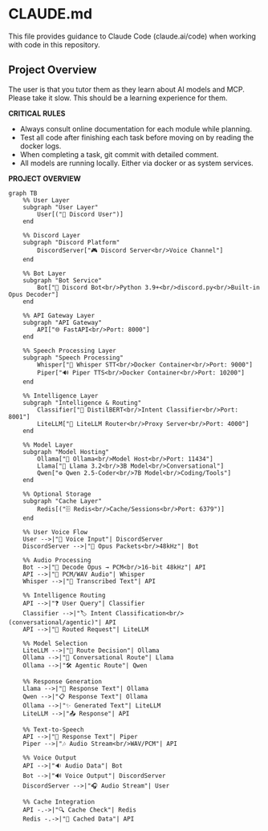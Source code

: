 # CLAUDE.md

This file provides guidance to Claude Code (claude.ai/code) when working with code in this repository.

## Project Overview
The user is that you tutor them as they learn about AI models and MCP. Please take it slow. This should be a learning experience for them.


**CRITICAL RULES**

- Always consult online documentation for each module while planning. 
- Test all code after finishing each task before moving on by reading the docker logs. 
- When completing a task, git commit with detailed comment.
- All models are running locally. Either via docker or as system services.

**PROJECT OVERVIEW** 
```
graph TB
    %% User Layer
    subgraph "User Layer"
        User[("👤 Discord User")]
    end

    %% Discord Layer
    subgraph "Discord Platform"
        DiscordServer["🎮 Discord Server<br/>Voice Channel"]
    end

    %% Bot Layer
    subgraph "Bot Service"
        Bot["🤖 Discord Bot<br/>Python 3.9+<br/>discord.py<br/>Built-in Opus Decoder"]
    end

    %% API Gateway Layer
    subgraph "API Gateway"
        API["🌐 FastAPI<br/>Port: 8000"]
    end

    %% Speech Processing Layer
    subgraph "Speech Processing"
        Whisper["🎤 Whisper STT<br/>Docker Container<br/>Port: 9000"]
        Piper["🔊 Piper TTS<br/>Docker Container<br/>Port: 10200"]
    end

    %% Intelligence Layer
    subgraph "Intelligence & Routing"
        Classifier["🧠 DistilBERT<br/>Intent Classifier<br/>Port: 8001"]
        LiteLLM["🔀 LiteLLM Router<br/>Proxy Server<br/>Port: 4000"]
    end

    %% Model Layer
    subgraph "Model Hosting"
        Ollama["💾 Ollama<br/>Model Host<br/>Port: 11434"]
        Llama["💬 Llama 3.2<br/>3B Model<br/>Conversational"]
        Qwen["⚙️ Qwen 2.5-Coder<br/>7B Model<br/>Coding/Tools"]
    end

    %% Optional Storage
    subgraph "Cache Layer"
        Redis[("🗄️ Redis<br/>Cache/Sessions<br/>Port: 6379")]
    end

    %% User Voice Flow
    User -->|"🎤 Voice Input"| DiscordServer
    DiscordServer -->|"📡 Opus Packets<br/>48kHz"| Bot
    
    %% Audio Processing
    Bot -->|"🔄 Decode Opus → PCM<br/>16-bit 48kHz"| API
    API -->|"🎵 PCM/WAV Audio"| Whisper
    Whisper -->|"📝 Transcribed Text"| API

    %% Intelligence Routing
    API -->|"❓ User Query"| Classifier
    Classifier -->|"🏷️ Intent Classification<br/>(conversational/agentic)"| API
    API -->|"📨 Routed Request"| LiteLLM
    
    %% Model Selection
    LiteLLM -->|"🚦 Route Decision"| Ollama
    Ollama -->|"💭 Conversational Route"| Llama
    Ollama -->|"🛠️ Agentic Route"| Qwen
    
    %% Response Generation
    Llama -->|"💬 Response Text"| Ollama
    Qwen -->|"📋 Response Text"| Ollama
    Ollama -->|"✨ Generated Text"| LiteLLM
    LiteLLM -->|"📤 Response"| API

    %% Text-to-Speech
    API -->|"📄 Response Text"| Piper
    Piper -->|"🎶 Audio Stream<br/>WAV/PCM"| API
    
    %% Voice Output
    API -->|"🔉 Audio Data"| Bot
    Bot -->|"🔊 Voice Output"| DiscordServer
    DiscordServer -->|"🎧 Audio Stream"| User

    %% Cache Integration
    API -.->|"🔍 Cache Check"| Redis
    Redis -.->|"💾 Cached Data"| API    
```

